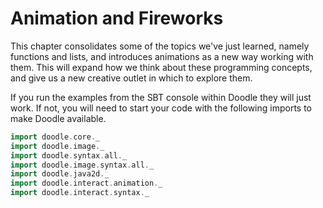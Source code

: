 # Animation and Fireworks

This chapter consolidates some of the topics we've just learned, namely functions and lists, and introduces animations as a new way working with them. This will expand how we think about these programming concepts, and give us a new creative outlet in which to explore them.

<div class="callout callout-info">
If you run the examples from the SBT console within Doodle they will just work. If not, you will need to start your code with the following imports to make Doodle available.

```scala mdoc:silent
import doodle.core._
import doodle.image._
import doodle.syntax.all._
import doodle.image.syntax.all._
import doodle.java2d._
import doodle.interact.animation._
import doodle.interact.syntax._
```
</div>


